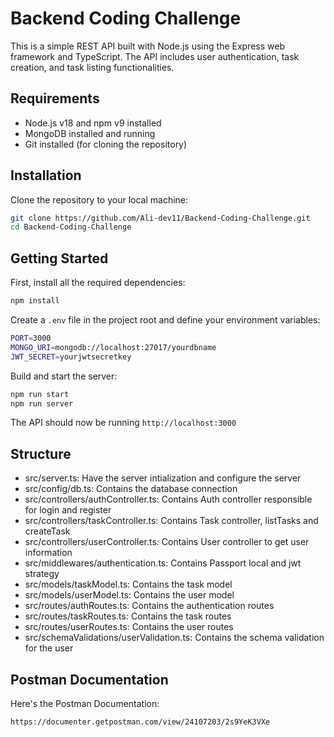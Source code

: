 # Backend Coding Challenge

This is a simple REST API built with Node.js using the Express web framework and TypeScript. The API includes user authentication, task creation, and task listing functionalities.

## Requirements

- Node.js v18 and npm v9 installed
- MongoDB installed and running
- Git installed (for cloning the repository)

## Installation

Clone the repository to your local machine:

```bash
git clone https://github.com/Ali-dev11/Backend-Coding-Challenge.git
cd Backend-Coding-Challenge
```
## Getting Started

First, install all the required dependencies:

```bash
npm install
```

Create a `.env` file in the project root and define your environment variables:

```bash
PORT=3000
MONGO_URI=mongodb://localhost:27017/yourdbname
JWT_SECRET=yourjwtsecretkey
```

Build and start the server:
```bash
npm run start
npm run server
```

The API should now be running `http://localhost:3000`

## Structure
- src/server.ts: Have the server intialization and configure the server
- src/config/db.ts: Contains the database connection
- src/controllers/authController.ts: Contains Auth controller responsible for login and register
- src/controllers/taskController.ts: Contains Task controller, listTasks and createTask
- src/controllers/userController.ts: Contains User controller to get user information
- src/middlewares/authentication.ts: Contains Passport local and jwt strategy
- src/models/taskModel.ts: Contains the task model
- src/models/userModel.ts: Contains the user model
- src/routes/authRoutes.ts: Contains the authentication routes
- src/routes/taskRoutes.ts: Contains the task routes
- src/routes/userRoutes.ts: Contains the user routes
- src/schemaValidations/userValidation.ts: Contains the schema validation for the user

## Postman Documentation
Here's the Postman Documentation:
```bash
https://documenter.getpostman.com/view/24107203/2s9YeK3VXe
```
